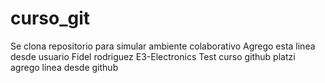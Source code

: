 # curso_git
Se clona repositorio para simular ambiente colaborativo
Agrego esta linea desde usuario Fidel rodriguez E3-Electronics
Test curso github platzi
agrego linea desde github

